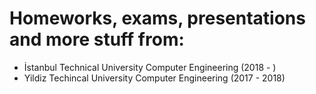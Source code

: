 # Homeworks, exams, presentations and more stuff from:

- İstanbul Technical University Computer Engineering (2018 - )
- Yildiz Techincal University Computer Engineering (2017 - 2018)
